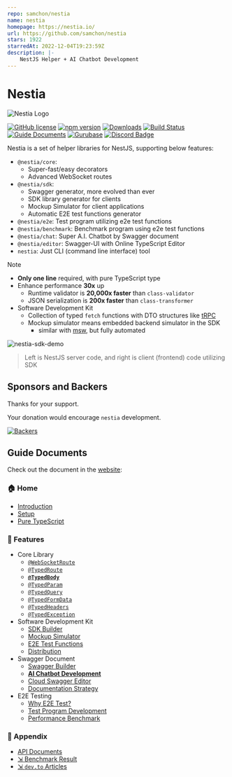 ```yaml
---
repo: samchon/nestia
name: nestia
homepage: https://nestia.io/
url: https://github.com/samchon/nestia
stars: 1922
starredAt: 2022-12-04T19:23:59Z
description: |-
    NestJS Helper + AI Chatbot Development
---
```


# Nestia
![Nestia Logo](https://nestia.io/logo.png)

[![GitHub license](https://img.shields.io/badge/license-MIT-blue.svg)](https://github.com/samchon/nestia/blob/master/LICENSE)
[![npm version](https://img.shields.io/npm/v/@nestia/fetcher.svg)](https://www.npmjs.com/package/@nestia/fetcher)
[![Downloads](https://img.shields.io/npm/dm/@nestia/fetcher.svg)](https://www.npmjs.com/package/@nestia/fetcher)
[![Build Status](https://github.com/samchon/nestia/workflows/build/badge.svg)](https://github.com/samchon/nestia/actions?query=workflow%3Abuild)
[![Guide Documents](https://img.shields.io/badge/Guide-Documents-forestgreen)](https://nestia.io/docs/)
[![Gurubase](https://img.shields.io/badge/Gurubase-Document%20Chatbot-006BFF)](https://gurubase.io/g/nestia)
[![Discord Badge](https://img.shields.io/badge/discord-samchon-d91965?style=flat&labelColor=5866f2&logo=discord&logoColor=white&link=https://discord.gg/E94XhzrUCZ)](https://discord.gg/E94XhzrUCZ)

Nestia is a set of helper libraries for NestJS, supporting below features:

  - `@nestia/core`:
    - Super-fast/easy decorators
    - Advanced WebSocket routes
  - `@nestia/sdk`:
    - Swagger generator, more evolved than ever
    - SDK library generator for clients
    - Mockup Simulator for client applications
    - Automatic E2E test functions generator
  - `@nestia/e2e`: Test program utilizing e2e test functions
  - `@nestia/benchmark`: Benchmark program using e2e test functions
  - `@nestia/chat`: Super A.I. Chatbot by Swagger document
  - `@nestia/editor`: Swagger-UI with Online TypeScript Editor
  - `nestia`: Just CLI (command line interface) tool

> [!NOTE]
> 
> - **Only one line** required, with pure TypeScript type
> - Enhance performance **30x** up
>   - Runtime validator is **20,000x faster** than `class-validator`
>   - JSON serialization is **200x faster** than `class-transformer`
> - Software Development Kit
>   - Collection of typed `fetch` functions with DTO structures like [tRPC](https://trpc.io/)
>   - Mockup simulator means embedded backend simulator in the SDK
>     - similar with [msw](https://mswjs.io/), but fully automated

![nestia-sdk-demo](https://user-images.githubusercontent.com/13158709/215004990-368c589d-7101-404e-b81b-fbc936382f05.gif)

> Left is NestJS server code, and right is client (frontend) code utilizing SDK




## Sponsors and Backers
Thanks for your support.

Your donation would encourage `nestia` development.

[![Backers](https://opencollective.com/nestia/backers.svg?avatarHeight=75&width=600)](https://opencollective.com/nestia)




## Guide Documents
Check out the document in the [website](https://nestia.io/docs/):

### 🏠 Home
  - [Introduction](https://nestia.io/docs/)
  - [Setup](https://nestia.io/docs/setup/)
  - [Pure TypeScript](https://nestia.io/docs/pure)

### 📖 Features
  - Core Library
    - [`@WebSocketRoute`](https://nestia.io/docs/core/WebSocketRoute)
    - [`@TypedRoute`](https://nestia.io/docs/core/TypedRoute/)
    - [**`@TypedBody`**](https://nestia.io/docs/core/TypedBody/)
    - [`@TypedParam`](https://nestia.io/docs/core/TypedParam/)
    - [`@TypedQuery`](https://nestia.io/docs/core/TypedQuery/)
    - [`@TypedFormData`](https://nestia.io/docs/core/TypedFormData/)
    - [`@TypedHeaders`](https://nestia.io/docs/core/TypedHeaders/)
    - [`@TypedException`](https://nestia.io/docs/core/TypedException/)
  - Software Development Kit
    - [SDK Builder](https://nestia.io/docs/sdk/)
    - [Mockup Simulator](https://nestia.io/docs/sdk/simulate/)
    - [E2E Test Functions](https://nestia.io/docs/sdk/e2e/)
    - [Distribution](https://nestia.io/docs/sdk/distribute/)
  - Swagger Document
    - [Swagger Builder](https://nestia.io/docs/swagger/)
    - [**AI Chatbot Development**](https://nestia.io/docs/swagger/chat/)
    - [Cloud Swagger Editor](https://nestia.io/docs/swagger/editor/)
    - [Documentation Strategy](https://nestia.io/docs/swagger/strategy/)
  - E2E Testing
    - [Why E2E Test?](https://nestia.io/docs/e2e/why/)
    - [Test Program Development](https://nestia.io/docs/e2e/development/)
    - [Performance Benchmark](https://nestia.io/docs/e2e/benchmark/)

### 🔗 Appendix
  - [API Documents](https://nestia.io/api)
  - [⇲ Benchmark Result](https://github.com/samchon/nestia/tree/master/benchmark/results/11th%20Gen%20Intel(R)%20Core(TM)%20i5-1135G7%20%40%202.40GHz)
  - [⇲ `dev.to` Articles](https://dev.to/samchon/series/22751)

